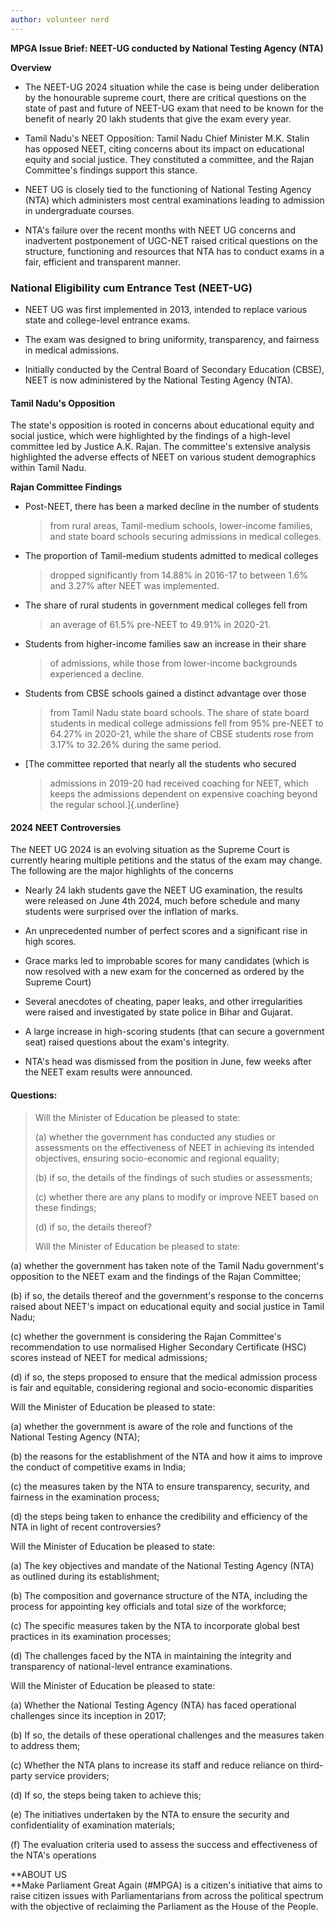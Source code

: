 ```yaml
---
author: volunteer nerd
---
```


**MPGA Issue Brief: NEET-UG conducted by National Testing Agency (NTA)**

**Overview**

-   The NEET-UG 2024 situation while the case is being under
    deliberation by the honourable supreme court, there are critical
    questions on the state of past and future of NEET-UG exam that need
    to be known for the benefit of nearly 20 lakh students that give the
    exam every year.

-   Tamil Nadu's NEET Opposition: Tamil Nadu Chief Minister M.K. Stalin
    has opposed NEET, citing concerns about its impact on educational
    equity and social justice. They constituted a committee, and the
    Rajan Committee\'s findings support this stance.

-   NEET UG is closely tied to the functioning of National Testing
    Agency (NTA) which administers most central examinations leading to
    admission in undergraduate courses.

-   NTA's failure over the recent months with NEET UG concerns and
    inadvertent postponement of UGC-NET raised critical questions on the
    structure, functioning and resources that NTA has to conduct exams
    in a fair, efficient and transparent manner.

### National Eligibility cum Entrance Test (NEET-UG)

-   NEET UG was first implemented in 2013, intended to replace various
    state and college-level entrance exams.

-   The exam was designed to bring uniformity, transparency, and
    fairness in medical admissions.

-   Initially conducted by the Central Board of Secondary Education
    (CBSE), NEET is now administered by the National Testing Agency
    (NTA).

#### Tamil Nadu's Opposition

The state\'s opposition is rooted in concerns about educational equity
and social justice, which were highlighted by the findings of a
high-level committee led by Justice A.K. Rajan. The committee\'s
extensive analysis highlighted the adverse effects of NEET on various
student demographics within Tamil Nadu​.

**Rajan Committee Findings**

-   Post-NEET, there has been a marked decline in the number of students
    > from rural areas, Tamil-medium schools, lower-income families, and
    > state board schools securing admissions in medical colleges.

-   The proportion of Tamil-medium students admitted to medical colleges
    > dropped significantly from 14.88% in 2016-17 to between 1.6% and
    > 3.27% after NEET was implemented​​.

-   The share of rural students in government medical colleges fell from
    > an average of 61.5% pre-NEET to 49.91% in 2020-21.

-   Students from higher-income families saw an increase in their share
    > of admissions, while those from lower-income backgrounds
    > experienced a decline.

-   Students from CBSE schools gained a distinct advantage over those
    > from Tamil Nadu state board schools. The share of state board
    > students in medical college admissions fell from 95% pre-NEET to
    > 64.27% in 2020-21, while the share of CBSE students rose from
    > 3.17% to 32.26% during the same period​​.

-   [The committee reported that nearly all the students who secured
    > admissions in 2019-20 had received coaching for NEET, which keeps
    > the admissions dependent on expensive coaching beyond the regular
    > school.]{.underline}

#### 2024 NEET Controversies

The NEET UG 2024 is an evolving situation as the Supreme Court is
currently hearing multiple petitions and the status of the exam may
change. The following are the major highlights of the concerns

-   Nearly 24 lakh students gave the NEET UG examination, the results
    were released on June 4th 2024, much before schedule and many
    students were surprised over the inflation of marks.

-   An unprecedented number of perfect scores and a significant rise in
    high scores.

-   Grace marks led to improbable scores for many candidates (which is
    now resolved with a new exam for the concerned as ordered by the
    Supreme Court)

-   Several anecdotes of cheating, paper leaks, and other irregularities
    were raised and investigated by state police in Bihar and Gujarat.

-   A large increase in high-scoring students (that can secure a
    government seat) raised questions about the exam\'s integrity.

-   NTA's head was dismissed from the position in June, few weeks after
    the NEET exam results were announced.

#### 

#### Questions:

> Will the Minister of Education be pleased to state:
>
> \(a\) whether the government has conducted any studies or assessments
> on the effectiveness of NEET in achieving its intended objectives,
> ensuring socio-economic and regional equality;
>
> \(b\) if so, the details of the findings of such studies or
> assessments;
>
> \(c\) whether there are any plans to modify or improve NEET based on
> these findings;
>
> \(d\) if so, the details thereof?
>
> Will the Minister of Education be pleased to state:

\(a\) whether the government has taken note of the Tamil Nadu
government\'s opposition to the NEET exam and the findings of the Rajan
Committee;

\(b\) if so, the details thereof and the government\'s response to the
concerns raised about NEET\'s impact on educational equity and social
justice in Tamil Nadu;

\(c\) whether the government is considering the Rajan Committee\'s
recommendation to use normalised Higher Secondary Certificate (HSC)
scores instead of NEET for medical admissions;

\(d\) if so, the steps proposed to ensure that the medical admission
process is fair and equitable, considering regional and socio-economic
disparities

Will the Minister of Education be pleased to state:

\(a\) whether the government is aware of the role and functions of the
National Testing Agency (NTA);

\(b\) the reasons for the establishment of the NTA and how it aims to
improve the conduct of competitive exams in India;

\(c\) the measures taken by the NTA to ensure transparency, security,
and fairness in the examination process;

\(d\) the steps being taken to enhance the credibility and efficiency of
the NTA in light of recent controversies?

Will the Minister of Education be pleased to state:

\(a\) The key objectives and mandate of the National Testing Agency
(NTA) as outlined during its establishment;

\(b\) The composition and governance structure of the NTA, including the
process for appointing key officials and total size of the workforce;

\(c\) The specific measures taken by the NTA to incorporate global best
practices in its examination processes;

\(d\) The challenges faced by the NTA in maintaining the integrity and
transparency of national-level entrance examinations.

Will the Minister of Education be pleased to state:

\(a\) Whether the National Testing Agency (NTA) has faced operational
challenges since its inception in 2017;

\(b\) If so, the details of these operational challenges and the
measures taken to address them;

\(c\) Whether the NTA plans to increase its staff and reduce reliance on
third-party service providers;

\(d\) If so, the steps being taken to achieve this;

\(e\) The initiatives undertaken by the NTA to ensure the security and
confidentiality of examination materials;

\(f\) The evaluation criteria used to assess the success and
effectiveness of the NTA\'s operations

**ABOUT US\
**Make Parliament Great Again (#MPGA) is a citizen's initiative that
aims to raise citizen issues with Parliamentarians from across the
political spectrum with the objective of reclaiming the Parliament as
the House of the People.
